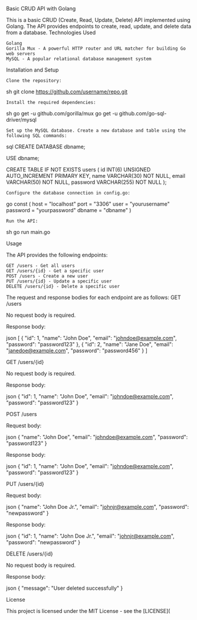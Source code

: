 Basic CRUD API with Golang

This is a basic CRUD (Create, Read, Update, Delete) API implemented using Golang. The API provides endpoints to create, read, update, and delete data from a database.
Technologies Used

    Golang
    Gorilla Mux - A powerful HTTP router and URL matcher for building Go web servers
    MySQL - A popular relational database management system

Installation and Setup

    Clone the repository:

sh
git clone https://github.com/username/repo.git

    Install the required dependencies:

sh
go get -u github.com/gorilla/mux
go get -u github.com/go-sql-driver/mysql

    Set up the MySQL database. Create a new database and table using the following SQL commands:

sql
CREATE DATABASE dbname;

USE dbname;

CREATE TABLE IF NOT EXISTS users (
    id INT(6) UNSIGNED AUTO_INCREMENT PRIMARY KEY,
    name VARCHAR(30) NOT NULL,
    email VARCHAR(50) NOT NULL,
    password VARCHAR(255) NOT NULL
);

    Configure the database connection in config.go:

go
const (
    host     = "localhost"
    port     = "3306"
    user     = "yourusername"
    password = "yourpassword"
    dbname   = "dbname"
)

    Run the API:

sh
go run main.go

Usage

The API provides the following endpoints:

    GET /users - Get all users
    GET /users/{id} - Get a specific user
    POST /users - Create a new user
    PUT /users/{id} - Update a specific user
    DELETE /users/{id} - Delete a specific user

The request and response bodies for each endpoint are as follows:
GET /users

No request body is required.

Response body:

json
[
    {
        "id": 1,
        "name": "John Doe",
        "email": "johndoe@example.com",
        "password": "password123"
    },
    {
        "id": 2,
        "name": "Jane Doe",
        "email": "janedoe@example.com",
        "password": "password456"
    }
]

GET /users/{id}

No request body is required.

Response body:

json
{
    "id": 1,
    "name": "John Doe",
    "email": "johndoe@example.com",
    "password": "password123"
}

POST /users

Request body:

json
{
    "name": "John Doe",
    "email": "johndoe@example.com",
    "password": "password123"
}

Response body:

json
{
    "id": 1,
    "name": "John Doe",
    "email": "johndoe@example.com",
    "password": "password123"
}

PUT /users/{id}

Request body:

json
{
    "name": "John Doe Jr.",
    "email": "johnjr@example.com",
    "password": "newpassword"
}

Response body:

json
{
    "id": 1,
    "name": "John Doe Jr.",
    "email": "johnjr@example.com",
    "password": "newpassword"
}

DELETE /users/{id}

No request body is required.

Response body:

json
{
    "message": "User deleted successfully"
}

License

This project is licensed under the MIT License - see the [LICENSE](
